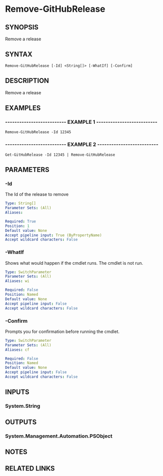 # Remove-GitHubRelease

## SYNOPSIS
Remove a release

## SYNTAX

```
Remove-GitHubRelease [-Id] <String[]> [-WhatIf] [-Confirm]
```

## DESCRIPTION
Remove a release

## EXAMPLES

### -------------------------- EXAMPLE 1 --------------------------
```
Remove-GitHubRelease -Id 12345
```

### -------------------------- EXAMPLE 2 --------------------------
```
Get-GitHubRelease -Id 12345 | Remove-GitHubRelease
```

## PARAMETERS

### -Id
The Id of the release to remove

```yaml
Type: String[]
Parameter Sets: (All)
Aliases: 

Required: True
Position: 1
Default value: None
Accept pipeline input: True (ByPropertyName)
Accept wildcard characters: False
```

### -WhatIf
Shows what would happen if the cmdlet runs.
The cmdlet is not run.

```yaml
Type: SwitchParameter
Parameter Sets: (All)
Aliases: wi

Required: False
Position: Named
Default value: None
Accept pipeline input: False
Accept wildcard characters: False
```

### -Confirm
Prompts you for confirmation before running the cmdlet.

```yaml
Type: SwitchParameter
Parameter Sets: (All)
Aliases: cf

Required: False
Position: Named
Default value: None
Accept pipeline input: False
Accept wildcard characters: False
```

## INPUTS

### System.String

## OUTPUTS

### System.Management.Automation.PSObject

## NOTES

## RELATED LINKS

